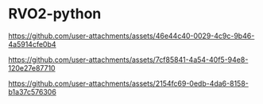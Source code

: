 # RVO2-python


https://github.com/user-attachments/assets/46e44c40-0029-4c9c-9b46-4a5914cfe0b4



https://github.com/user-attachments/assets/7cf85841-4a54-40f5-94e8-120e27e87710



https://github.com/user-attachments/assets/2154fc69-0edb-4da6-8158-b1a37c576306

